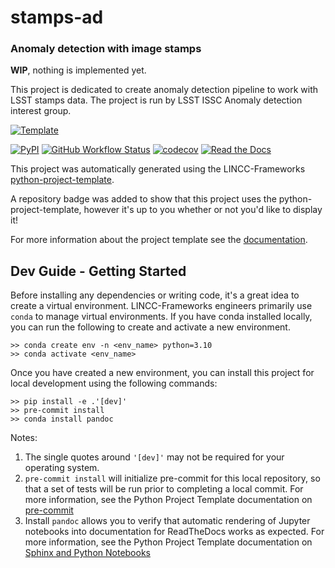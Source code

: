 # stamps-ad

### Anomaly detection with image stamps

**WIP**, nothing is implemented yet.

This project is dedicated to create anomaly detection pipeline to work with LSST stamps data. The project is run by LSST ISSC Anomaly detection interest group.

[![Template](https://img.shields.io/badge/Template-LINCC%20Frameworks%20Python%20Project%20Template-brightgreen)](https://lincc-ppt.readthedocs.io/en/latest/)

[![PyPI](https://img.shields.io/pypi/v/stamps-ad?color=blue&logo=pypi&logoColor=white)](https://pypi.org/project/stamps-ad/)
[![GitHub Workflow Status](https://img.shields.io/github/actions/workflow/status/lsstissc/stamps-ad/smoke-test.yml)](https://github.com/lsstissc/stamps-ad/actions/workflows/smoke-test.yml)
[![codecov](https://codecov.io/gh/lsstissc/stamps-ad/branch/main/graph/badge.svg)](https://codecov.io/gh/lsstissc/stamps-ad)
[![Read the Docs](https://img.shields.io/readthedocs/stamps-ad)](https://stamps-ad.readthedocs.io/)

This project was automatically generated using the LINCC-Frameworks 
[python-project-template](https://github.com/lincc-frameworks/python-project-template).

A repository badge was added to show that this project uses the python-project-template, however it's up to
you whether or not you'd like to display it!

For more information about the project template see the 
[documentation](https://lincc-ppt.readthedocs.io/en/latest/).

## Dev Guide - Getting Started

Before installing any dependencies or writing code, it's a great idea to create a
virtual environment. LINCC-Frameworks engineers primarily use `conda` to manage virtual
environments. If you have conda installed locally, you can run the following to
create and activate a new environment.

```
>> conda create env -n <env_name> python=3.10
>> conda activate <env_name>
```

Once you have created a new environment, you can install this project for local
development using the following commands:

```
>> pip install -e .'[dev]'
>> pre-commit install
>> conda install pandoc
```

Notes:
1) The single quotes around `'[dev]'` may not be required for your operating system.
2) `pre-commit install` will initialize pre-commit for this local repository, so
   that a set of tests will be run prior to completing a local commit. For more
   information, see the Python Project Template documentation on 
   [pre-commit](https://lincc-ppt.readthedocs.io/en/latest/practices/precommit.html)
3) Install `pandoc` allows you to verify that automatic rendering of Jupyter notebooks
   into documentation for ReadTheDocs works as expected. For more information, see
   the Python Project Template documentation on
   [Sphinx and Python Notebooks](https://lincc-ppt.readthedocs.io/en/latest/practices/sphinx.html#python-notebooks)
